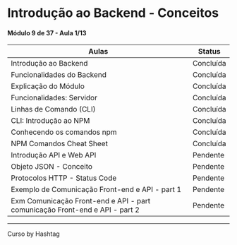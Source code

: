 # Introdução ao Backend - Conceitos

<h4>Módulo 9 de 37 - Aula 1/13</h4>

| Aulas | Status |
| -----------------|----------------- |
| Introdução ao Backend | Concluída |
| Funcionalidades do Backend | Concluída |
| Explicação do Módulo | Concluída |
| Funcionalidades: Servidor | Concluída |
| Linhas de Comando (CLI) | Concluída |
| CLI: Introdução ao NPM | Concluída |
| Conhecendo os comandos npm | Concluída |
| NPM Comandos Cheat Sheet | Concluída |
| Introdução API e Web API | Pendente |
| Objeto JSON - Conceito | Pendente |
| Protocolos HTTP - Status Code | Pendente |
| Exemplo de Comunicação Front-end e API - part 1 | Pendente |
| Exm Comunicação Front-end e API - part comunicação Front-end e  API - part 2 | Pendente |



<hr/>
<Footer>Curso by Hashtag</Footer>
